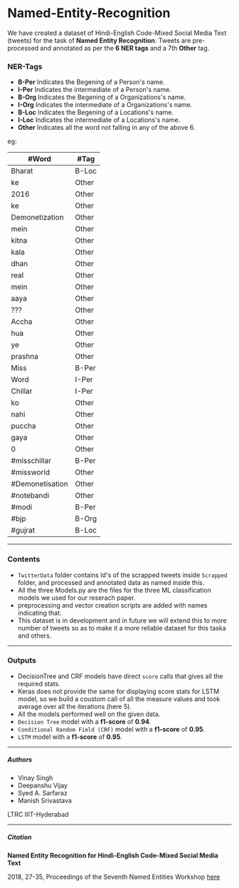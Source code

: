 # Named-Entity-Recognition

We have created a dataset of Hindi-English Code-Mixed Social Media Text (tweets) for the task of **Named Entity Recognition**. Tweets are pre-processed and annotated as per the **6 NER tags** and a 7th  **Other** tag. 

### NER-Tags ###
- **B-Per** Indicates the Begening of a Person's name.
- **I-Per** Indicates the intermediate of a Person's name.
- **B-Org** Indicates the Begening of a Organizations's name.
- **I-Org** Indicates the intermediate of a Organizations's name.
- **B-Loc** Indicates the Begening of a Locations's name.
- **I-Loc** Indicates the intermediate of a Locations's name.
- **Other** Indicates all the word not falling in any of the above 6.

eg:

|    #Word    |    #Tag    |
|-------------|------------|
|    Bharat    |    B-Loc    |
|    ke    |    Other    |
|    2016    |    Other    |
|    ke    |    Other    |
|    Demonetization    |    Other    |
|    mein    |    Other    |
|    kitna    |    Other    |
|    kala    |    Other    |
|    dhan    |    Other    |
|    real    |    Other    |
|    mein    |    Other    |
|    aaya    |    Other    |
|    ???    |    Other    |
|    Accha    |    Other    |
|    hua    |    Other    |
|    ye    |    Other    |
|    prashna    |    Other    |
|    Miss    |    B-Per    |
|    Word    |    I-Per    |
|    Chillar    |    I-Per    |
|    ko    |    Other    |
|    nahi    |    Other    |
|    puccha    |    Other    |
|    gaya    |    Other    |
|    0    |    Other    |
|    #misschillar    |    B-Per    |
|    #missworld    |    Other    |
|    #Demonetisation    |    Other    |
|    #notebandi    |    Other    |
|    #modi    |    B-Per    |
|    #bjp    |    B-Org    |
|    #gujrat    |    B-Loc

---------------------------------------------------------------------------

### Contents ###
- `TwitterData` folder contains Id's of the scrapped tweets inside `Scrapped` folder, and processed and annotated data as named inside this.
- All the three Models.py are the files for the three ML classification models we used for our reserach paper.
- preprocessing and vector creation scripts are added with names indicating that.
- This dataset is in development and in future we will extend this to more number of tweets so as to make it a more reliable dataset for this taska and others.

----------------------------------------------------------------------------

### Outputs ###
- DecisionTree and CRF models have direct `score` calls that gives all the required stats.
- Keras does not provide the same for displaying score stats for LSTM model, so we build a coustom call of all the measure values and took average over all the iterations (here 5).
- All the models performed well on the given data.
- `Decision Tree` model with a **f1-score** of **0.94**.
- `Conditional Random Field (CRF)` model with a **f1-score** of **0.95**.
- `LSTM` model with a **f1-score** of **0.95**.

------------------------------------------------------------------------------
##### Authors #####
- Vinay Singh
- Deepanshu Vijay
- Syed A. Sarfaraz
- Manish Srivastava

LTRC
IIIT-Hyderabad

-------------------------------------------------------------------------------
##### Citation #####
**Named Entity Recognition for Hindi-English Code-Mixed Social Media Text**

2018, 27-35, Proceedings of the Seventh Named Entities Workshop [here](https://aclanthology.info/papers/W18-2405/w18-2405)
